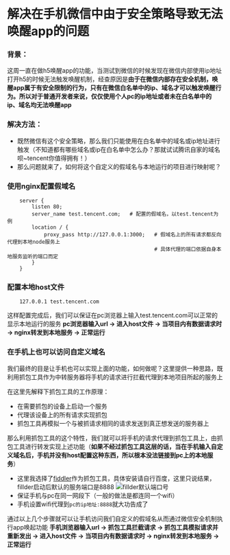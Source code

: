 # 解决在手机微信中由于安全策略导致无法唤醒app的问题

### 背景：
这周一直在做h5唤醒app的功能，当测试到微信的时候发现在微信内部使用ip地址打开h5的时候无法触发唤醒机制，经查原因是**由于在微信内部存在安全机制，唤醒app属于有安全限制的行为，只有在微信白名单中的ip、域名才可以触发唤醒行为。所以对于普通开发者来说，仅仅使用个人pc的ip地址或者未在白名单中的ip、域名均无法唤醒app**

### 解决方法：
+ 既然微信有这个安全策略，那么我们只能使用在白名单中的域名或ip地址进行触发（不知道都有哪些域名或ip在白名单中怎么办？那就试试腾讯自家的域名呗~tencent你值得拥有！）
+ 那么问题就来了，如何将这个自定义的假域名与本地运行的项目进行映射呢？

### 使用nginx配置假域名
```
    server {
        listen 80;
        server_name test.tencent.com;   # 配置的假域名，以test.tencent为例
        location / {
            proxy_pass http://127.0.0.1:3000;   # 假域名上的所有请求都反向代理到本地node服务上
                                                # 具体代理的端口依据自身本地服务监听的端口而定
        }
    }
```

### 配置本地host文件
```
    127.0.0.1 test.tencent.com
```

这样配置完成后，我们可以保证在pc浏览器上输入test.tencent.com可以正常的显示本地运行的服务
**pc浏览器输入url -> 进入host文件 -> 当项目内有数据请求时 -> nginx转发到本地服务 -> 正常运行**

### 在手机上也可以访问自定义域名
我们最终的目是让手机也可以实现上面的功能，如何做呢？这里提供一种思路，既利用抓包工具作为中转服务器将手机的请求进行拦截代理到本地项目所起的服务上

在这里先解释下抓包工具的工作原理：
+ 在需要抓包的设备上启动一个服务
+ 代理该设备上的所有请求实现抓包
+ 抓包工具再模拟一个与被抓请求相同的请求发送到真正想发送的服务器上

那么利用抓包工具的这个特性，我们就可以将手机的请求代理到抓包工具上，由抓包工具进行转发实现上述功能（**如果不经过抓包工具这层的话，当在手机输入自定义域名后，手机并没有host配置这种东西，所以根本没法链接到pc上的本地服务**）

+ 这里我选择了[fiddler](https://www.telerik.com/fiddler)作为抓包工具，具体安装请自行百度，这里只说结果，fillder启动后默认的服务端口是8888
![fillder默认端口号](http://op4gevqna.bkt.clouddn.com/blog-fiddler%E7%AB%AF%E5%8F%A3.jpg)
+ 保证手机与pc在同一网段下（一般的做法是都连同一个wifi）
+ 手机设置wifi代理到``pc的ip地址:8888``就大功告成了

通过以上几个步骤就可以让手机访问我们自定义的假域名从而通过微信安全机制执行app唤起功能
**手机浏览器输入url -> 抓包工具拦截请求 -> 抓包工具模拟请求并重新发出 -> 进入host文件 -> 当项目内有数据请求时 -> nginx转发到本地服务 -> 正常运行**
